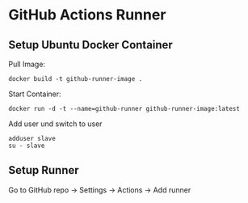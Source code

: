 # GitHub Actions Runner

## Setup Ubuntu Docker Container

Pull Image:
```
docker build -t github-runner-image .
```

Start Container:
```
docker run -d -t --name=github-runner github-runner-image:latest
```

Add user und switch to user
```
adduser slave
su - slave
```

## Setup Runner

Go to GitHub repo -> Settings -> Actions -> Add runner
